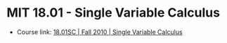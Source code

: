 # MIT 18.01 - Single Variable Calculus
- Course link: [18.01SC | Fall 2010 | Single Variable Calculus](https://ocw.mit.edu/courses/18-01sc-single-variable-calculus-fall-2010/)
